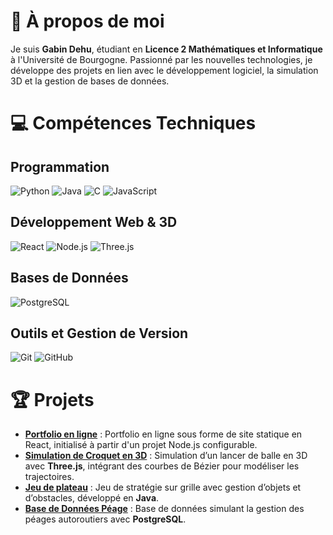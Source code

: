 # 🚀 À propos de moi

Je suis **Gabin Dehu**, étudiant en **Licence 2 Mathématiques et Informatique** à l'Université de Bourgogne. Passionné par les nouvelles technologies, je développe des projets en lien avec le développement logiciel, la simulation 3D et la gestion de bases de données.

# 💻 Compétences Techniques

## Programmation

![Python](https://img.shields.io/badge/-Python-3776AB?logo=python&logoColor=white)
![Java](https://img.shields.io/badge/-Java-007396?logo=java&logoColor=white)
![C](https://img.shields.io/badge/-C-A8B9CC?logo=c&logoColor=white)
![JavaScript](https://img.shields.io/badge/-JavaScript-F7DF1E?logo=javascript&logoColor=black)

## Développement Web & 3D

![React](https://img.shields.io/badge/-React-61DAFB?logo=react&logoColor=black)
![Node.js](https://img.shields.io/badge/-Node.js-339933?logo=node.js&logoColor=white)
![Three.js](https://img.shields.io/badge/-Three.js-000000?logo=three.js&logoColor=white)

## Bases de Données

![PostgreSQL](https://img.shields.io/badge/-PostgreSQL-336791?logo=postgresql&logoColor=white)

## Outils et Gestion de Version

![Git](https://img.shields.io/badge/-Git-F05032?logo=git&logoColor=white)
![GitHub](https://img.shields.io/badge/-GitHub-181717?logo=github&logoColor=white)

# 🏆 Projets

- **[Portfolio en ligne](https://github.com/gabindehu/gabindehu.github.io)** : Portfolio en ligne sous forme de site statique en React, initialisé à partir d'un projet Node.js configurable.
- **[Simulation de Croquet en 3D](https://github.com/gabindehu/Simulation-de-Croquet-en-3D)** : Simulation d’un lancer de balle en 3D avec **Three.js**, intégrant des courbes de Bézier pour modéliser les trajectoires.
- **[Jeu de plateau](https://github.com/gabindehu/Jeu-de-plateau)** : Jeu de stratégie sur grille avec gestion d’objets et d’obstacles, développé en **Java**.
- **[Base de Données Péage](https://github.com/gabindehu/Base-de-Donnee-Peage)** : Base de données simulant la gestion des péages autoroutiers avec **PostgreSQL**.

